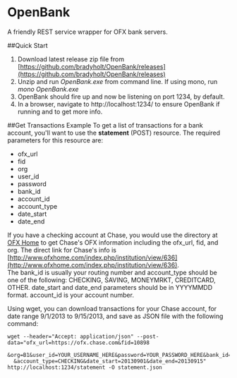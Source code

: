 OpenBank
========

A friendly REST service wrapper for OFX bank servers.

##Quick Start
1. Download latest release zip file from [https://github.com/bradyholt/OpenBank/releases](https://github.com/bradyholt/OpenBank/releases)  
2. Unzip and run *OpenBank.exe* from command line.  If using mono, run *mono OpenBank.exe* 
3. OpenBank should fire up and now be listening on port 1234, by default.
4. In a browser, navigate to http://localhost:1234/ to ensure OpenBank if running and to get more info.

##Get Transactions Example
To get a list of transactions for a bank account, you'll want to use the **statement** (POST) resource.  The required parameters for this resource are:
- ofx_url
- fid
- org
- user_id
- password
- bank_id
- account_id
- account_type
- date_start
- date_end

If you have a checking account at Chase, you would use the directory at [OFX Home](http://www.ofxhome.com) to get Chase's OFX information
including the ofx_url, fid, and org.  The direct link for Chase's info is [http://www.ofxhome.com/index.php/institution/view/636](http://www.ofxhome.com/index.php/institution/view/636).  
The bank_id is usually your routing number and account_type should be one of the following: CHECKING, SAVING, MONEYMRKT, CREDITCARD, OTHER.  date_start and date_end 
parameters should be in YYYYMMDD format.  account_id is your account number.

Using wget, you can download transactions for your Chase account, for date range 9/1/2013 to 9/15/2013, and save as JSON file with the following command:

    wget --header="Accept: application/json" --post-data="ofx_url=https://ofx.chase.com&fid=10898
      &org=B1&user_id=YOUR_USERNAME_HERE&password=YOUR_PASSWORD_HERE&bank_id=111000614&account_id=816555555
      &account_type=CHECKING&date_start=20130901&date_end=20130915" http://localhost:1234/statement -O statement.json

